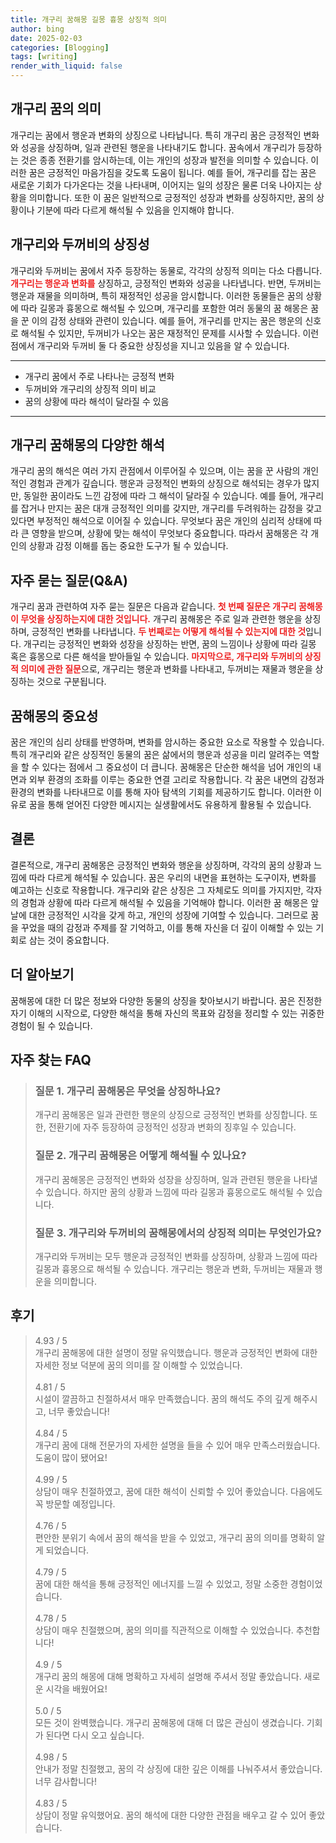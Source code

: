 ```yaml
---
title: 개구리 꿈해몽 길몽 흉몽 상징적 의미
author: bing
date: 2025-02-03
categories: [Blogging]
tags: [writing]
render_with_liquid: false
---
```



<h2 id='개구리 꿈의 의미'>개구리 꿈의 의미</h2>

<p>개구리는 꿈에서 행운과 변화의 상징으로 나타납니다. 특히 개구리 꿈은 긍정적인 변화와 성공을 상징하며, 일과 관련된 행운을 나타내기도 합니다. 꿈속에서 개구리가 등장하는 것은 종종 전환기를 암시하는데, 이는 개인의 성장과 발전을 의미할 수 있습니다. 이러한 꿈은 긍정적인 마음가짐을 갖도록 도움이 됩니다. 예를 들어, 개구리를 잡는 꿈은 새로운 기회가 다가온다는 것을 나타내며, 이어지는 일의 성장은 물론 더욱 나아지는 상황을 의미합니다. 또한 이 꿈은 일반적으로 긍정적인 성장과 변화를 상징하지만, 꿈의 상황이나 기분에 따라 다르게 해석될 수 있음을 인지해야 합니다.</p>

<h2 id='개구리와 두꺼비의 상징성'>개구리와 두꺼비의 상징성</h2>

<p>개구리와 두꺼비는 꿈에서 자주 등장하는 동물로, 각각의 상징적 의미는 다소 다릅니다. <b><span style="color: #ee2323;">개구리는 행운과 변화를</span></b> 상징하고, 긍정적인 변화와 성공을 나타냅니다. 반면, 두꺼비는 행운과 재물을 의미하며, 특히 재정적인 성공을 암시합니다. 이러한 동물들은 꿈의 상황에 따라 길몽과 흉몽으로 해석될 수 있으며, 개구리를 포함한 여러 동물의 꿈 해몽은 꿈을 꾼 이의 감정 상태와 관련이 있습니다. 예를 들어, 개구리를 만지는 꿈은 행운의 신호로 해석될 수 있지만, 두꺼비가 나오는 꿈은 재정적인 문제를 시사할 수 있습니다. 이런 점에서 개구리와 두꺼비 둘 다 중요한 상징성을 지니고 있음을 알 수 있습니다.</p>

<hr />

<ul>
    <li>개구리 꿈에서 주로 나타나는 긍정적 변화</li>
    <li>두꺼비와 개구리의 상징적 의미 비교</li>
    <li>꿈의 상황에 따라 해석이 달라질 수 있음</li>
</ul>

<hr />

<h2 id='개구리 꿈해몽의 다양한 해석'>개구리 꿈해몽의 다양한 해석</h2>

<p>개구리 꿈의 해석은 여러 가지 관점에서 이루어질 수 있으며, 이는 꿈을 꾼 사람의 개인적인 경험과 관계가 깊습니다. 행운과 긍정적인 변화의 상징으로 해석되는 경우가 많지만, 동일한 꿈이라도 느낀 감정에 따라 그 해석이 달라질 수 있습니다. 예를 들어, 개구리를 잡거나 만지는 꿈은 대개 긍정적인 의미를 갖지만, 개구리를 두려워하는 감정을 갖고 있다면 부정적인 해석으로 이어질 수 있습니다. 무엇보다 꿈은 개인의 심리적 상태에 따라 큰 영향을 받으며, 상황에 맞는 해석이 무엇보다 중요합니다. 따라서 꿈해몽은 각 개인의 상황과 감정 이해를 돕는 중요한 도구가 될 수 있습니다.</p>

<h2 id='자주 묻는 질문(Q&A)'>자주 묻는 질문(Q&A)</h2>

<p>개구리 꿈과 관련하여 자주 묻는 질문은 다음과 같습니다. <b><span style="color: #ee2323;">첫 번째 질문은 개구리 꿈해몽이 무엇을 상징하는지에 대한 것입니다.</span></b> 개구리 꿈해몽은 주로 일과 관련한 행운을 상징하며, 긍정적인 변화를 나타냅니다. <b><span style="color: #ee2323;">두 번째로는 어떻게 해석될 수 있는지에 대한 것</span></b>입니다. 개구리는 긍정적인 변화와 성장을 상징하는 반면, 꿈의 느낌이나 상황에 따라 길몽 혹은 흉몽으로 다른 해석을 받아들일 수 있습니다. <b><span style="color: #ee2323;">마지막으로, 개구리와 두꺼비의 상징적 의미에 관한 질문</span></b>으로, 개구리는 행운과 변화를 나타내고, 두꺼비는 재물과 행운을 상징하는 것으로 구분됩니다.</p>

<h2 id='꿈해몽의 중요성'>꿈해몽의 중요성</h2>

<p>꿈은 개인의 심리 상태를 반영하며, 변화를 암시하는 중요한 요소로 작용할 수 있습니다. 특히 개구리와 같은 상징적인 동물의 꿈은 삶에서의 행운과 성공을 미리 알려주는 역할을 할 수 있다는 점에서 그 중요성이 더 큽니다. 꿈해몽은 단순한 해석을 넘어 개인의 내면과 외부 환경의 조화를 이루는 중요한 연결 고리로 작용합니다. 각 꿈은 내면의 감정과 환경의 변화를 나타내므로 이를 통해 자아 탐색의 기회를 제공하기도 합니다. 이러한 이유로 꿈을 통해 얻어진 다양한 메시지는 실생활에서도 유용하게 활용될 수 있습니다.</p>

<h2 id='결론'>결론</h2>

<p>결론적으로, 개구리 꿈해몽은 긍정적인 변화와 행운을 상징하며, 각각의 꿈의 상황과 느낌에 따라 다르게 해석될 수 있습니다. 꿈은 우리의 내면을 표현하는 도구이자, 변화를 예고하는 신호로 작용합니다. 개구리와 같은 상징은 그 자체로도 의미를 가지지만, 각자의 경험과 상황에 따라 다르게 해석될 수 있음을 기억해야 합니다. 이러한 꿈 해몽은 앞날에 대한 긍정적인 시각을 갖게 하고, 개인의 성장에 기여할 수 있습니다. 그러므로 꿈을 꾸었을 때의 감정과 주제를 잘 기억하고, 이를 통해 자신을 더 깊이 이해할 수 있는 기회로 삼는 것이 중요합니다.</p>

<h2 id='더 알아보기'>더 알아보기</h2>

<p>꿈해몽에 대한 더 많은 정보와 다양한 동물의 상징을 찾아보시기 바랍니다. 꿈은 진정한 자기 이해의 시작으로, 다양한 해석을 통해 자신의 목표와 감정을 정리할 수 있는 귀중한 경험이 될 수 있습니다.</p>


<h2 id='자주_찾는_FAQ'>자주 찾는 FAQ</h2>
<div itemscope="" itemtype="https://schema.org/FAQPage"> 
<blockquote> 
<div itemscope="" itemprop="mainEntity" itemtype="https://schema.org/Question"> 
<h3 itemprop="name">질문 1. 개구리 꿈해몽은 무엇을 상징하나요?</h3> 
<div itemscope="" itemprop="acceptedAnswer" itemtype="https://schema.org/Answer"> 
<span itemprop="text"> 
<p>개구리 꿈해몽은 일과 관련한 행운의 상징으로 긍정적인 변화를 상징합니다. 또한, 전환기에 자주 등장하여 긍정적인 성장과 변화의 징후일 수 있습니다.</p> 
</span> 
</div> 
</div> 
<div itemscope="" itemprop="mainEntity" itemtype="https://schema.org/Question"> 
<h3 itemprop="name">질문 2. 개구리 꿈해몽은 어떻게 해석될 수 있나요?</h3> 
<div itemscope="" itemprop="acceptedAnswer" itemtype="https://schema.org/Answer"> 
<span itemprop="text"> 
<p>개구리 꿈해몽은 긍정적인 변화와 성장을 상징하며, 일과 관련된 행운을 나타낼 수 있습니다. 하지만 꿈의 상황과 느낌에 따라 길몽과 흉몽으로도 해석될 수 있습니다.</p> 
</span> 
</div> 
</div> 
<div itemscope="" itemprop="mainEntity" itemtype="https://schema.org/Question"> 
<h3 itemprop="name">질문 3. 개구리와 두꺼비의 꿈해몽에서의 상징적 의미는 무엇인가요?</h3> 
<div itemscope="" itemprop="acceptedAnswer" itemtype="https://schema.org/Answer"> 
<span itemprop="text"> 
<p>개구리와 두꺼비는 모두 행운과 긍정적인 변화를 상징하며, 상황과 느낌에 따라 길몽과 흉몽으로 해석될 수 있습니다. 개구리는 행운과 변화, 두꺼비는 재물과 행운을 의미합니다.</p> 
</span> 
</div> 
</div> 
</blockquote> 
</div>
<h2 id='후기'>후기</h2>
<div itemscope itemtype="https://schema.org/Product">
  <blockquote>
  <div itemprop="review" itemscope itemtype="https://schema.org/Review">
      <div itemprop="reviewRating" itemscope itemtype="https://schema.org/Rating"> <span itemprop="ratingValue">4.93</span> / <span itemprop="bestRating">5</span> </div>
      <span itemprop="reviewBody">개구리 꿈해몽에 대한 설명이 정말 유익했습니다. 행운과 긍정적인 변화에 대한 자세한 정보 덕분에 꿈의 의미를 잘 이해할 수 있었습니다.</span>
  </div>
  <br>
  <div itemprop="review" itemscope itemtype="https://schema.org/Review">
      <div itemprop="reviewRating" itemscope itemtype="https://schema.org/Rating"> <span itemprop="ratingValue">4.81</span> / <span itemprop="bestRating">5</span> </div>
      <span itemprop="reviewBody">시설이 깔끔하고 친절하셔서 매우 만족했습니다. 꿈의 해석도 주의 깊게 해주시고, 너무 좋았습니다!</span>
  </div>
  <br>
  <div itemprop="review" itemscope itemtype="https://schema.org/Review">
      <div itemprop="reviewRating" itemscope itemtype="https://schema.org/Rating"> <span itemprop="ratingValue">4.84</span> / <span itemprop="bestRating">5</span> </div>
      <span itemprop="reviewBody">개구리 꿈에 대해 전문가의 자세한 설명을 들을 수 있어 매우 만족스러웠습니다. 도움이 많이 됐어요!</span>
  </div>
  <br>
  <div itemprop="review" itemscope itemtype="https://schema.org/Review">
      <div itemprop="reviewRating" itemscope itemtype="https://schema.org/Rating"> <span itemprop="ratingValue">4.99</span> / <span itemprop="bestRating">5</span> </div>
      <span itemprop="reviewBody">상담이 매우 친절하였고, 꿈에 대한 해석이 신뢰할 수 있어 좋았습니다. 다음에도 꼭 방문할 예정입니다.</span>
  </div>
  <br>
  <div itemprop="review" itemscope itemtype="https://schema.org/Review">
      <div itemprop="reviewRating" itemscope itemtype="https://schema.org/Rating"> <span itemprop="ratingValue">4.76</span> / <span itemprop="bestRating">5</span> </div>
      <span itemprop="reviewBody">편안한 분위기 속에서 꿈의 해석을 받을 수 있었고, 개구리 꿈의 의미를 명확히 알게 되었습니다.</span>
  </div>
  <br>
  <div itemprop="review" itemscope itemtype="https://schema.org/Review">
      <div itemprop="reviewRating" itemscope itemtype="https://schema.org/Rating"> <span itemprop="ratingValue">4.79</span> / <span itemprop="bestRating">5</span> </div>
      <span itemprop="reviewBody">꿈에 대한 해석을 통해 긍정적인 에너지를 느낄 수 있었고, 정말 소중한 경험이었습니다.</span>
  </div>
  <br>
  <div itemprop="review" itemscope itemtype="https://schema.org/Review">
      <div itemprop="reviewRating" itemscope itemtype="https://schema.org/Rating"> <span itemprop="ratingValue">4.78</span> / <span itemprop="bestRating">5</span> </div>
      <span itemprop="reviewBody">상담이 매우 친절했으며, 꿈의 의미를 직관적으로 이해할 수 있었습니다. 추천합니다!</span>
  </div>
  <br>
  <div itemprop="review" itemscope itemtype="https://schema.org/Review">
      <div itemprop="reviewRating" itemscope itemtype="https://schema.org/Rating"> <span itemprop="ratingValue">4.9</span> / <span itemprop="bestRating">5</span> </div>
      <span itemprop="reviewBody">개구리 꿈의 해몽에 대해 명확하고 자세히 설명해 주셔서 정말 좋았습니다. 새로운 시각을 배웠어요!</span>
  </div>
  <br>
  <div itemprop="review" itemscope itemtype="https://schema.org/Review">
      <div itemprop="reviewRating" itemscope itemtype="https://schema.org/Rating"> <span itemprop="ratingValue">5.0</span> / <span itemprop="bestRating">5</span> </div>
      <span itemprop="reviewBody">모든 것이 완벽했습니다. 개구리 꿈해몽에 대해 더 많은 관심이 생겼습니다. 기회가 된다면 다시 오고 싶습니다.</span>
  </div>
  <br>
  <div itemprop="review" itemscope itemtype="https://schema.org/Review">
      <div itemprop="reviewRating" itemscope itemtype="https://schema.org/Rating"> <span itemprop="ratingValue">4.98</span> / <span itemprop="bestRating">5</span> </div>
      <span itemprop="reviewBody">안내가 정말 친절했고, 꿈의 각 상징에 대한 깊은 이해를 나눠주셔서 좋았습니다. 너무 감사합니다!</span>
  </div>
  <br>
  <div itemprop="review" itemscope itemtype="https://schema.org/Review">
      <div itemprop="reviewRating" itemscope itemtype="https://schema.org/Rating"> <span itemprop="ratingValue">4.83</span> / <span itemprop="bestRating">5</span> </div>
      <span itemprop="reviewBody">상담이 정말 유익했어요. 꿈의 해석에 대한 다양한 관점을 배우고 갈 수 있어 좋았습니다.</span>
  </div>
  </blockquote>
</div>
